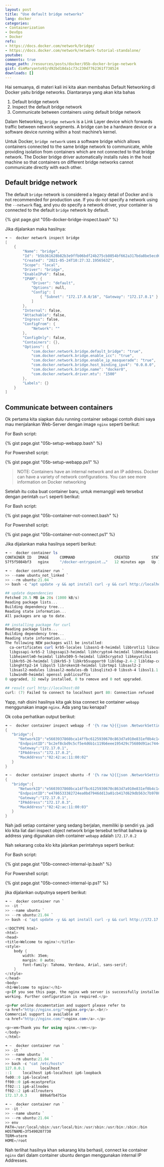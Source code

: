 ```yaml
---
layout: post
title: "Use default bridge networks"
lang: docker
categories:
- Containerization
- DevOps
- Docker
refs: 
- https://docs.docker.com/network/bridge/
- https://docs.docker.com/network/network-tutorial-standalone/
youtube: 
comments: true
image_path: /resources/posts/docker/05b-docker-brige-network
gist: dimMaryanto93/d92bd18da1c73c230d7762361f738524
downloads: []
---
```


Hai semuanya, di materi kali ini kita akan membahas Default Networking di Docker yaitu bridge networks. Diantaranya yang akan kita bahas

1. Default bridge network
2. Inspect the default bridge network
3. Communicate between containers using default bridge network

<!--more-->

Dalam Networking, `bridge network` is a Link Layer device which forwards traffic between network segments. A bridge can be a hardware device or a software device running within a host machine’s kernel.

Untuk Docker, `bridge network` uses a software bridge which allows containers connected to the same bridge network to communicate, while providing isolation from containers which are not connected to that bridge network. The Docker bridge driver automatically installs rules in the host machine so that containers on different bridge networks cannot communicate directly with each other.

## Default bridge network

The default `bridge` network is considered a legacy detail of Docker and is not recommended for production use. If you do not specify a network using the `--network` flag, and you do specify a network driver, your container is connected to the default `bridge` network by default.

{% gist page.gist "05b-docker-bridge-inspect.bash" %}

Jika dijalankan maka hasilnya:

```powershell
➜ ~  docker network inspect bridge
[
    {
        "Name": "bridge",
        "Id": "b5b361628b82b3e9ffb06bdf24b275cb8054bf662a317bda8be5ecd692117393",
        "Created": "2021-05-24T10:27:32.1956563Z",
        "Scope": "local",
        "Driver": "bridge",
        "EnableIPv6": false,
        "IPAM": {
            "Driver": "default",
            "Options": null,
            "Config": [
                { "Subnet": "172.17.0.0/16", "Gateway": "172.17.0.1" }
            ]
        },
        "Internal": false,
        "Attachable": false,
        "Ingress": false,
        "ConfigFrom": {
            "Network": ""
        },
        "ConfigOnly": false,
        "Containers": {},
        "Options": {
            "com.docker.network.bridge.default_bridge": "true",
            "com.docker.network.bridge.enable_icc": "true",
            "com.docker.network.bridge.enable_ip_masquerade": "true",
            "com.docker.network.bridge.host_binding_ipv4": "0.0.0.0",
            "com.docker.network.bridge.name": "docker0",
            "com.docker.network.driver.mtu": "1500"
        },
        "Labels": {}
    }
]
```

## Communicate between containers

Ok pertama kita siapkan dulu running container sebagai contoh disini saya mau menjalankan Web-Server dengan image `nginx` seperti berikut:

For Bash script:

{% gist page.gist "05b-setup-webapp.bash" %}

For Powershell script:

{% gist page.gist "05b-setup-webapp.ps1" %}

> NOTE: Containers have an internal network and an IP address. Docker can have a variety of network configurations. You can see more information on Docker networking

Setelah itu coba buat container baru, untuk memanggil web tersebut dengan perintah `curl` seperti berikut:

For Bash script:

{% gist page.gist "05b-container-not-connect.bash" %}

For Powershell script: 

{% gist page.gist "05b-container-not-connect.ps1" %}

Jika dijalankan maka hasilnya seperti berikut:

```powershell
➜ ~  docker container ls
CONTAINER ID   IMAGE     COMMAND                  CREATED          STATUS          PORTS     NAMES
57f5f5084bf3   nginx     "/docker-entrypoint.…"   12 minutes ago   Up 12 minutes   80/tcp    webapp

➜ ~  docker container run `
>> --name ubuntu_not_linked `
>> --rm ubuntu:21.04 `
>> bash -c "apt update -y && apt install curl -y && curl http://localhost:8080"

## update dependencies
Fetched 20.5 MB in 20s (1000 kB/s)
Reading package lists...
Building dependency tree...
Reading state information...
All packages are up to date.

## installing package for curl
Reading package lists...
Building dependency tree...
Reading state information...
The following NEW packages will be installed:
  ca-certificates curl krb5-locales libasn1-8-heimdal libbrotli1 libcurl4
  libgssapi-krb5-2 libgssapi3-heimdal libhcrypto4-heimdal libheimbase1-heimdal
  libheimntlm0-heimdal libhx509-5-heimdal libk5crypto3 libkeyutils1
  libkrb5-26-heimdal libkrb5-3 libkrb5support0 libldap-2.4-2 libldap-common
  libnghttp2-14 libpsl5 libroken18-heimdal librtmp1 libsasl2-2
  libsasl2-modules libsasl2-modules-db libsqlite3-0 libssh-4 libssl1.1
  libwind0-heimdal openssl publicsuffix
0 upgraded, 32 newly installed, 0 to remove and 0 not upgraded.

## result curl http://localhost:80
curl: (7) Failed to connect to localhost port 80: Connection refused
```

Yapp, nah disini hasilnya kita gak bisa connect ke container `webapp` menggunakan image `nginx`. Ada yang tau kenapa?

Ok coba perhatikan output berikut:

```powershell
➜ ~  docker container inspect webapp -f '{% raw %}{{json .NetworkSettings.Networks }}{% endraw %}'
{
   "bridge":{
      "NetworkID":"e5603937860bca14ffbc6125930670c863d7a910e831ef0b4c149f817523762c",
      "EndpointID":"bc2ef8cbd9c5cf5e4d6b1c119b6eee195429c75680d91ac7444d02c88429cd3b",
      "Gateway":"172.17.0.1",
      "IPAddress":"172.17.0.2",      
      "MacAddress":"02:42:ac:11:00:02"
   }
}

➜ ~  docker container inspect ubuntu -f '{% raw %}{{json .NetworkSettings.Networks }}{% endraw %}'
{
   "bridge":{
      "NetworkID":"e5603937860bca14ffbc6125930670c863d7a910e831ef0b4c149f817523762c",
      "EndpointID":"e4786533382724ea0bd7946dd13a01cb417d629db563c7b9708541684aec1400",
      "Gateway":"172.17.0.1",
      "IPAddress":"172.17.0.3",
      "MacAddress":"02:42:ac:11:00:03"
   }
}
```

Nah jadi setiap container yang sedang berjalan, memiliki ip sendiri ya. jadi klo kita liat dari inspect object network brige tersebut terlihat bahwa ip address yang digunakan oleh container `webapp` adalah `172.17.0.2`

Nah sekarang coba klo kita jalankan perintahnya seperti berikut:

For Bash script:

{% gist page.gist "05b-connect-internal-ip.bash" %}

For Powershell script:

{% gist page.gist "05b-connect-internal-ip.ps1" %}

jika dijalankan outputnya seperti berikut:

```powershell
➜ ~  docker container run `
>> -it `
>> --name ubuntu `
>> --rm ubuntu:21.04 `
>> bash -c "apt update -y && apt install curl -y && curl http://172.17.0.2:80"

<!DOCTYPE html>
<html>
<head>
<title>Welcome to nginx!</title>
<style>
    body {
        width: 35em;
        margin: 0 auto;
        font-family: Tahoma, Verdana, Arial, sans-serif;
    }
</style>
</head>
<body>
<h1>Welcome to nginx!</h1>
<p>If you see this page, the nginx web server is successfully installed and
working. Further configuration is required.</p>

<p>For online documentation and support please refer to
<a href="http://nginx.org/">nginx.org</a>.<br/>
Commercial support is available at
<a href="http://nginx.com/">nginx.com</a>.</p>

<p><em>Thank you for using nginx.</em></p>
</body>
</html>

➜ ~  docker container run `
>> -it `
>> --name ubuntu `
>> --rm ubuntu:21.04 `
>> bash -c "cat /etc/hosts"
127.0.0.1       localhost
::1     localhost ip6-localhost ip6-loopback
fe00::0 ip6-localnet
ff00::0 ip6-mcastprefix
ff02::1 ip6-allnodes
ff02::2 ip6-allrouters
172.17.0.3      889a6fb4751e

➜ ~  docker container run `
>> -it `
>> --name ubuntu `
>> --rm ubuntu:21.04 `
>> env
PATH=/usr/local/sbin:/usr/local/bin:/usr/sbin:/usr/bin:/sbin:/bin
HOSTNAME=3f5490207730
TERM=xterm
HOME=/root
```

Nah terlihat hasilnya khan sekarang kita berhasil, connect ke container `nginx` dari dalam container ubuntu dengan menggunakan internal IP Addresses.
